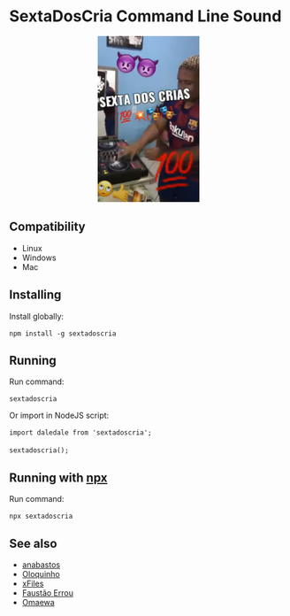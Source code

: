 # SextaDosCria Command Line Sound

<div style="text-align: center">
    <img src="./sexta.png" height="300"/>
</div>

## Compatibility

- Linux
- Windows
- Mac

## Installing

Install globally:

    npm install -g sextadoscria

## Running

Run command:

    sextadoscria

Or import in NodeJS script:

    import daledale from 'sextadoscria';

    sextadoscria();

## Running with [npx](https://www.npmjs.com/package/npx)

Run command:

    npx sextadoscria

## See also

- [anabastos](https://github.com/anabastos/daledale)
- [Oloquinho](https://github.com/oloquinho/oloquinho)
- [xFiles](https://github.com/BrOrlandi/xfiles/)
- [Faustão Errou](https://github.com/BrOrlandi/faustao-errou/)
- [Omaewa](https://github.com/BrOrlandi/omaewa/)
